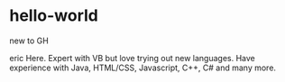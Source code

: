 # hello-world
new to GH

eric Here. Expert with VB but love trying out new languages. Have experience with Java, HTML/CSS, Javascript, C++, C# and many more.

